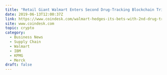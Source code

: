 ```yaml
---
title: "Retail Giant Walmart Enters Second Drug-Tracking Blockchain Trial"
date: 2019-06-13T12:00:37Z
link: https://www.coindesk.com/walmart-hedges-its-bets-with-2nd-drug-tracking-blockchain-trial?utm_medium=RSS&utm_source=hune
site: www.coindesk.com
topic: crypto
category:
  - Business News
  - Supply Chain
  - Walmart
  - IBM
  - KPMG
  - Merck
draft: false
---
```

